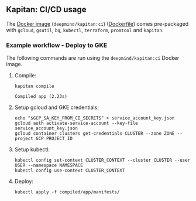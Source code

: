## Kapitan: CI/CD usage

The [Docker image](https://hub.docker.com/r/deepmind/kapitan/tags/) (`deepmind/kapitan:ci`) ([Dockerfile](./ci/Dockerfile)) comes pre-packaged with `gcloud`, `gsutil`, `bq`, `kubectl`, `terraform`, `promtool` and `kapitan`.

### Example workflow - Deploy to GKE

The following commands are run using the `deepmind/kapitan:ci` Docker image.

1. Compile:

   ```shell
   kapitan compile

   Compiled app (2.23s)
   ```

1. Setup gcloud and GKE credentials:

   ```shell
   echo "$GCP_SA_KEY_FROM_CI_SECRETS" > service_account_key.json
   gcloud auth activate-service-account --key-file service_account_key.json
   gcloud container clusters get-credentials CLUSTER --zone ZONE --project GCP_PROJECT_ID
   ```

1. Setup kubectl:

   ```shell
   kubectl config set-context CLUSTER_CONTEXT --cluster CLUSTER --user USER --namespace NAMESPACE
   kubectl config use-context CLUSTER_CONTEXT
   ```

1. Deploy:

   ```shell
   kubectl apply -f compiled/app/manifests/
   ```
